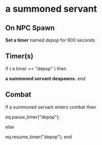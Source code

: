 # a summoned servant
## On NPC Spawn

**Set a timer** named *depop* for 600 seconds
## Timer(s)

if ( e.timer == "depop" ) then


**a summoned servant despawns.**
end

## Combat

if  a summoned servant enters combat  then


eq.pause_timer("depop");

else


eq.resume_timer("depop");
end
